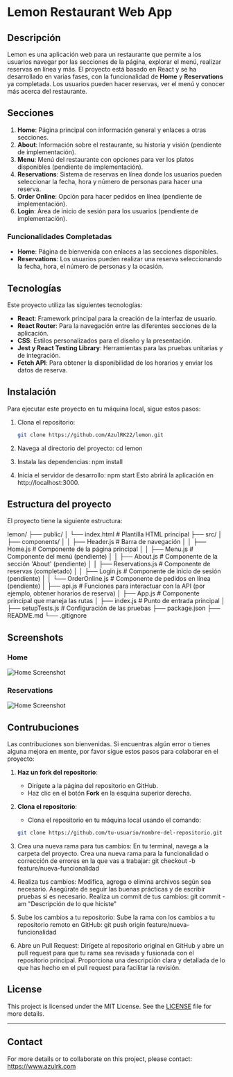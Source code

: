 # Lemon Restaurant Web App

## Descripción

Lemon es una aplicación web para un restaurante que permite a los usuarios navegar por las secciones de la página, explorar el menú, realizar reservas en línea y más. El proyecto está basado en React y se ha desarrollado en varias fases, con la funcionalidad de **Home** y **Reservations** ya completada. Los usuarios pueden hacer reservas, ver el menú y conocer más acerca del restaurante.

## Secciones

1. **Home**: Página principal con información general y enlaces a otras secciones.
2. **About**: Información sobre el restaurante, su historia y visión (pendiente de implementación).
3. **Menu**: Menú del restaurante con opciones para ver los platos disponibles (pendiente de implementación).
4. **Reservations**: Sistema de reservas en línea donde los usuarios pueden seleccionar la fecha, hora y número de personas para hacer una reserva.
5. **Order Online**: Opción para hacer pedidos en línea (pendiente de implementación).
6. **Login**: Área de inicio de sesión para los usuarios (pendiente de implementación).

### Funcionalidades Completadas

- **Home**: Página de bienvenida con enlaces a las secciones disponibles.
- **Reservations**: Los usuarios pueden realizar una reserva seleccionando la fecha, hora, el número de personas y la ocasión.

## Tecnologías

Este proyecto utiliza las siguientes tecnologías:

- **React**: Framework principal para la creación de la interfaz de usuario.
- **React Router**: Para la navegación entre las diferentes secciones de la aplicación.
- **CSS**: Estilos personalizados para el diseño y la presentación.
- **Jest y React Testing Library**: Herramientas para las pruebas unitarias y de integración.
- **Fetch API**: Para obtener la disponibilidad de los horarios y enviar los datos de reserva.

## Instalación

Para ejecutar este proyecto en tu máquina local, sigue estos pasos:

1. Clona el repositorio:

   ```bash
   git clone https://github.com/AzulRK22/lemon.git

2. Navega al directorio del proyecto:
    cd lemon
   
4. Instala las dependencias:
    npm install
   
5. Inicia el servidor de desarrollo:
    npm start
    Esto abrirá la aplicación en http://localhost:3000.


## Estructura del proyecto

El proyecto tiene la siguiente estructura:

lemon/
├── public/
│   └── index.html            # Plantilla HTML principal
├── src/
│   ├── components/
│   │   ├── Header.js         # Barra de navegación
│   │   ├── Home.js           # Componente de la página principal
│   │   ├── Menu.js           # Componente del menú (pendiente)
│   │   ├── About.js          # Componente de la sección 'About' (pendiente)
│   │   ├── Reservations.js   # Componente de reservas (completado)
│   │   ├── Login.js          # Componente de inicio de sesión (pendiente)
│   │   └── OrderOnline.js    # Componente de pedidos en línea (pendiente)
│   ├── api.js                # Funciones para interactuar con la API (por ejemplo, obtener horarios de reserva)
│   ├── App.js                # Componente principal que maneja las rutas
│   ├── index.js              # Punto de entrada principal
│   ├── setupTests.js         # Configuración de las pruebas
├── package.json
├── README.md
└── .gitignore

## Screenshots

   ### Home
   ![Home Screenshot](images/home.png)
   ### Reservations
   ![Home Screenshot](images/home.png)

## Contrubuciones

Las contribuciones son bienvenidas. Si encuentras algún error o tienes alguna mejora en mente, por favor sigue estos pasos para colaborar en el proyecto:

1. **Haz un fork del repositorio**:
   - Dirígete a la página del repositorio en GitHub.
   - Haz clic en el botón **Fork** en la esquina superior derecha.

2. **Clona el repositorio**:
   - Clona el repositorio en tu máquina local usando el comando:
   ```bash
   git clone https://github.com/tu-usuario/nombre-del-repositorio.git
3. Crea una nueva rama para tus cambios:
    En tu terminal, navega a la carpeta del proyecto.
    Crea una nueva rama para la funcionalidad o corrección de errores en la que vas a trabajar:
    git checkout -b feature/nueva-funcionalidad
4. Realiza tus cambios:
    Modifica, agrega o elimina archivos según sea necesario.
    Asegúrate de seguir las buenas prácticas y de escribir pruebas si es necesario.
    Realiza un commit de tus cambios:
    git commit -am "Descripción de lo que hiciste"
5. Sube los cambios a tu repositorio:
    Sube la rama con los cambios a tu repositorio remoto en GitHub:
    git push origin feature/nueva-funcionalidad
6. Abre un Pull Request:
    Dirígete al repositorio original en GitHub y abre un pull request para que tu rama sea revisada y fusionada con el repositorio principal.
    Proporciona una descripción clara y detallada de lo que has hecho en el pull request para facilitar la revisión.

## **License**
This project is licensed under the MIT License. See the [LICENSE](LICENSE) file for more details.

---

## **Contact**
For more details or to collaborate on this project, please contact:  
https://www.azulrk.com
